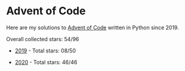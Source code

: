# Advent of Code
Here are my solutions to [Advent of Code](https://adventofcode.com/) written in Python since 2019.

Overall collected stars: 54/96

- [2019](./2019/README.md) - Total stars: 08/50

- [2020](./2020/README.md) - Total stars: 46/46
